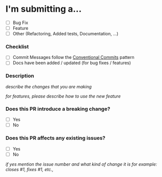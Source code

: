<!-- Make sure your title is clear -->
<!-- To mark a task, use [x]. -->

# I'm submitting a...

- [ ] Bug Fix
- [ ] Feature
- [ ] Other (Refactoring, Added tests, Documentation, ...)

### Checklist

- [ ] Commit Messages follow the [Conventional Commits](https://conventionalcommits.org/) pattern
- [ ] Docs have been added / updated (for bug fixes / features)

### Description

_describe the changes that you are making_

_for features, please describe how to use the new feature_

### Does this PR introduce a breaking change?

- [ ] Yes
- [ ] No

### Does this PR affects any existing issues?

- [ ] Yes
- [ ] No

_if yes mention the issue number and what kind of change it is_
_for example: closes #1, fixes #1, etc.,_
